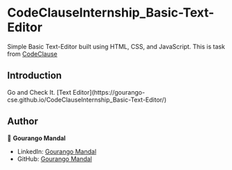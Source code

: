 # CodeClauseInternship_Basic-Text-Editor

Simple Basic Text-Editor  built using HTML, CSS, and JavaScript.
This is task from [CodeClause](https://www.linkedin.com/company/codeclause/)

## Introduction

<p align="center">
   
</p>
Go and Check It. [Text Editor](https://gourango-cse.github.io/CodeClauseInternship_Basic-Text-Editor/) 

## Author

👤 **Gourango Mandal**

* LinkedIn: [Gourango Mandal](https://www.linkedin.com/in/gourango-cse/)
* GitHub: [Gourango Mandal](https://github.com/gourango-cse)
